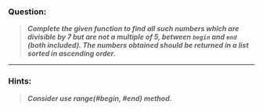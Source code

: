 ### **Question:**

> ***Complete the given function to find all such numbers which are divisible by 7 but are not a multiple of 5,
between `begin` and `end` (both included). The numbers obtained should be returned in a list sorted in ascending order.***

--------------------------------------
### Hints: 
> ***Consider use range(#begin, #end) method.***
